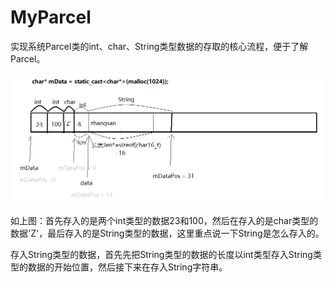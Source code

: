 # MyParcel

实现系统Parcel类的int、char、String类型数据的存取的核心流程，便于了解Parcel。



![](./image/Parcel数据结构图.png)

如上图：首先存入的是两个int类型的数据23和100，然后在存入的是char类型的数据'Z'，最后存入的是String类型的数据，这里重点说一下String是怎么存入的。

存入String类型的数据，首先先把String类型的数据的长度以int类型存入String类型的数据的开始位置，然后接下来在存入String字符串。